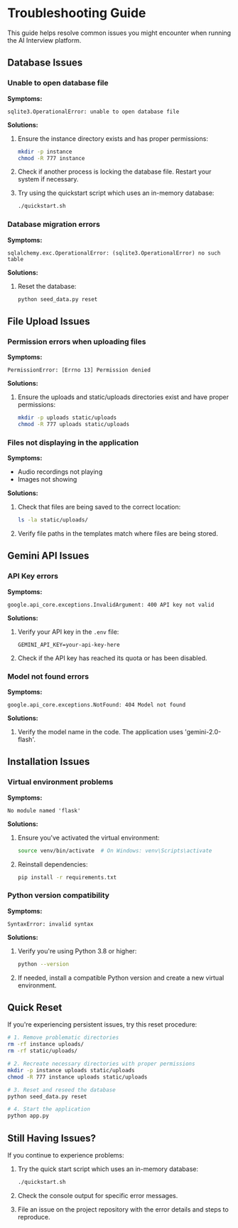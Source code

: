 # Troubleshooting Guide

This guide helps resolve common issues you might encounter when running the AI Interview platform.

## Database Issues

### Unable to open database file

**Symptoms:**
```
sqlite3.OperationalError: unable to open database file
```

**Solutions:**
1. Ensure the instance directory exists and has proper permissions:
   ```bash
   mkdir -p instance
   chmod -R 777 instance
   ```

2. Check if another process is locking the database file. Restart your system if necessary.

3. Try using the quickstart script which uses an in-memory database:
   ```bash
   ./quickstart.sh
   ```

### Database migration errors

**Symptoms:**
```
sqlalchemy.exc.OperationalError: (sqlite3.OperationalError) no such table
```

**Solutions:**
1. Reset the database:
   ```bash
   python seed_data.py reset
   ```

## File Upload Issues

### Permission errors when uploading files

**Symptoms:**
```
PermissionError: [Errno 13] Permission denied
```

**Solutions:**
1. Ensure the uploads and static/uploads directories exist and have proper permissions:
   ```bash
   mkdir -p uploads static/uploads
   chmod -R 777 uploads static/uploads
   ```

### Files not displaying in the application

**Symptoms:**
- Audio recordings not playing
- Images not showing

**Solutions:**
1. Check that files are being saved to the correct location:
   ```bash
   ls -la static/uploads/
   ```

2. Verify file paths in the templates match where files are being stored.

## Gemini API Issues

### API Key errors

**Symptoms:**
```
google.api_core.exceptions.InvalidArgument: 400 API key not valid
```

**Solutions:**
1. Verify your API key in the `.env` file:
   ```
   GEMINI_API_KEY=your-api-key-here
   ```

2. Check if the API key has reached its quota or has been disabled.

### Model not found errors

**Symptoms:**
```
google.api_core.exceptions.NotFound: 404 Model not found
```

**Solutions:**
1. Verify the model name in the code. The application uses 'gemini-2.0-flash'.

## Installation Issues

### Virtual environment problems

**Symptoms:**
```
No module named 'flask'
```

**Solutions:**
1. Ensure you've activated the virtual environment:
   ```bash
   source venv/bin/activate  # On Windows: venv\Scripts\activate
   ```

2. Reinstall dependencies:
   ```bash
   pip install -r requirements.txt
   ```

### Python version compatibility

**Symptoms:**
```
SyntaxError: invalid syntax
```

**Solutions:**
1. Verify you're using Python 3.8 or higher:
   ```bash
   python --version
   ```

2. If needed, install a compatible Python version and create a new virtual environment.

## Quick Reset

If you're experiencing persistent issues, try this reset procedure:

```bash
# 1. Remove problematic directories
rm -rf instance uploads/
rm -rf static/uploads/

# 2. Recreate necessary directories with proper permissions
mkdir -p instance uploads static/uploads
chmod -R 777 instance uploads static/uploads

# 3. Reset and reseed the database
python seed_data.py reset

# 4. Start the application
python app.py
```

## Still Having Issues?

If you continue to experience problems:

1. Try the quick start script which uses an in-memory database:
   ```bash
   ./quickstart.sh
   ```

2. Check the console output for specific error messages.

3. File an issue on the project repository with the error details and steps to reproduce.